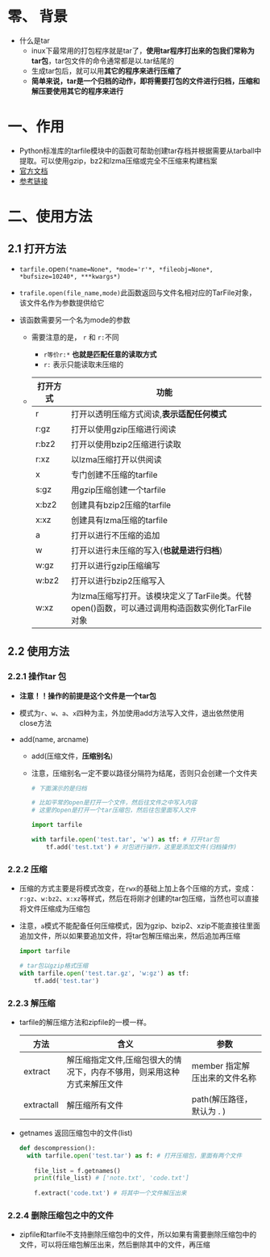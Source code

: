# 零、 背景

- 什么是tar
  - inux下最常用的打包程序就是tar了，**使用tar程序打出来的包我们常称为tar包**，tar包文件的命令通常都是以.tar结尾的
  - 生成tar包后，就可以用**其它的程序来进行压缩了**
  - **简单来说，tar是一个归档的动作，即将需要打包的文件进行归档，压缩和解压要使用其它的程序来进行**

# 一、作用

- Python标准库的tarfile模块中的函数可帮助创建tar存档并根据需要从tarball中提取。可以使用gzip，bz2和lzma压缩或完全不压缩来构建档案
- [官方文档](https://docs.python.org/3/library/tarfile.html)
- [参考链接](https://blog.csdn.net/qq_42817803/article/details/125290621?ops_request_misc=&request_id=&biz_id=102&utm_term=tarfile%20%E6%89%93%E5%BC%80%E6%96%87%E4%BB%B6%E7%9A%84%E6%96%B9%E5%BC%8F%EF%BC%8C%E5%8C%BA%E5%88%AB&utm_medium=distribute.pc_search_result.none-task-blog-2~all~sobaiduweb~default-1-125290621.142^v39^pc_rank_34_2&spm=1018.2226.3001.4187)

# 二、使用方法

## 2.1 打开方法

- ``tarfile.``open`(*name=None*, *mode='r'*, *fileobj=None*, *bufsize=10240*, ***kwargs*)`

- `trafile.open(file_name,mode)`此函数返回与文件名相对应的TarFile对象，该文件名作为参数提供给它
- 该函数需要另一个名为mode的参数
  - 需要注意的是， `r` 和 `r:`不同
  
    - `r等价r:*` **也就是匹配任意的读取方式**
    - `r:` 表示只能读取未压缩的
  
  - | 打开方式 | 功能                                                         |
    | -------- | ------------------------------------------------------------ |
    | r        | 打开以透明压缩方式阅读,**表示适配任何模式**                  |
    | r:gz     | 打开以使用gzip压缩进行阅读                                   |
    | r:bz2    | 打开以使用bzip2压缩进行读取                                  |
    | r:xz     | 以lzma压缩打开以供阅读                                       |
    | x        | 专门创建不压缩的tarfile                                      |
    | s:gz     | 用gzip压缩创建一个tarfile                                    |
    | x:bz2    | 创建具有bzip2压缩的tarfile                                   |
    | x:xz     | 创建具有lzma压缩的tarfile                                    |
    | a        | 打开以进行不压缩的追加                                       |
    | w        | 打开以进行未压缩的写入(**也就是进行归档**)                   |
    | w:gz     | 打开以进行gzip压缩编写                                       |
    | w:bz2    | 打开以进行bzip2压缩写入                                      |
    | w:xz     | 为lzma压缩写打开。该模块定义了TarFile类。代替open()函数，可以通过调用构造函数实例化TarFile对象 |

## 2.2 使用方法

### 2.2.1 操作tar 包

- **注意！！操作的前提是这个文件是一个tar包**

- 模式为`r`、`w`、`a`、`x`四种为主，外加使用add方法写入文件，退出依然使用close方法

- add(name, arcname)

  - add(压缩文件，**压缩别名**)

  - 注意，压缩别名一定不要以路径分隔符为结尾，否则只会创建一个文件夹

    ```python
    # 下面演示的是归档
    
    # 比如平常的open是打开一个文件，然后往文件之中写入内容
    # 这里的open是打开一个tar压缩包，然后往包里面写入文件
    
    import tarfile
    
    with tarfile.open('test.tar', 'w') as tf: # 打开tar包
        tf.add('test.txt') # 对包进行操作，这里是添加文件(归档操作)
    ```

### 2.2.2 压缩

- 压缩的方式主要是将模式改变，在`rwx`的基础上加上各个压缩的方式，变成：`r:gz`、`w:bz2`、`x:xz`等样式，然后在将刚才创建的tar包压缩，当然也可以直接将文件压缩成为压缩包

- 注意，`a`模式不能配备任何压缩模式，因为gzip、bzip2、xzip不能直接往里面追加文件，所以如果要追加文件，将tar包解压缩出来，然后追加再压缩

  ```python
  import tarfile
  
  # tar包以gzip格式压缩
  with tarfile.open('test.tar.gz', 'w:gz') as tf:
      tf.add('test.tar')
  ```

### 2.2.3 解压缩

- tarfile的解压缩方法和zipfile的一模一样。

  | 方法       | 含义                                                         | 参数                          |
  | ---------- | ------------------------------------------------------------ | ----------------------------- |
  | extract    | 解压缩指定文件,压缩包很大的情况下，内存不够用，则采用这种方式来解压文件 | member 指定解压出来的文件名称 |
  | extractall | 解压缩所有文件                                               | path(解压路径，默认为 . )     |

- getnames  返回压缩包中的文件(list)

  ```python
  def descompression():
    with tarfile.open('test.tar') as f: # 打开压缩包，里面有两个文件
      
      file_list = f.getnames()
      print(file_list) # ['note.txt', 'code.txt']
      
      f.extract('code.txt') # 将其中一个文件解压出来
  ```

### 2.2.4  删除压缩包之中的文件

- zipfile和tarfile不支持删除压缩包中的文件，所以如果有需要删除压缩包中的文件，可以将压缩包解压出来，然后删除其中的文件，再压缩
